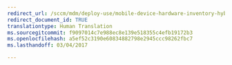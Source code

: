 ```yaml
---
redirect_url: /sccm/mdm/deploy-use/mobile-device-hardware-inventory-hybrid
redirect_document_id: TRUE
translationtype: Human Translation
ms.sourcegitcommit: f9097014c7e988ec8e139e518355c4efb19172b3
ms.openlocfilehash: a5ef52c3190e60834882798e2945ccc98262fbc7
ms.lasthandoff: 03/04/2017

---
```


